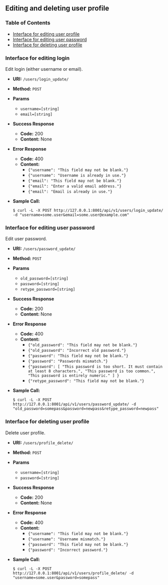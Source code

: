 ## Editing and deleting user profile

### Table of Contents

* [Interface for editing user profile](#interface-for-editing-user-profile)
* [Interface for editing user password](#interface-for-editing-user-password)
* [Interface for deleting user profile](#interface-for-deleting-user-profile)

### Interface for editing login

Edit login (either username or email).

* **URI:** `/users/login_update/`
* **Method:** `POST`
* **Params**
  * `username=[string]`
  * `email=[string]`
* **Success Response**
  * **Code:** 200
  * **Content:** None
* **Error Response**
  * **Code:** 400
  * **Content:**
    * `{"username": "This field may not be blank."}`
    * `{"username": "Username is already in use."}`
    * `{"email": "This field may not be blank."}`
    * `{"email": "Enter a valid email address."}`
    * `{"email": "Email is already in use."}`
* **Sample Call:**

  `$ curl -L -X POST http://127.0.0.1:8001/api/v1/users/login_update/ -d "username=some.user&email=some.user@example.com"`

### Interface for editing user password

Edit user password.

* **URI:** `/users/password_update/`
* **Method:** `POST`
* **Params**
  * `old_password=[string]`
  * `password=[string]`
  * `retype_password=[string]`
* **Success Response**
  * **Code:** 200
  * **Content:** None
* **Error Response**
  * **Code:** 400
  * **Content:**
    * `{"old_password": "This field may not be blank."}`
    * `{"old_password": "Incorrect old password."}`
    * `{"password": "This field may not be blank."}`
    * `{"password": "Passwords mismatch."}`
    * `{"password": [
          "This password is too short. It must contain at least 8 characters.",
          "This password is too common.",
          "This password is entirely numeric."
        ]
      }`
    * `{"retype_password": "This field may not be blank."}`
* **Sample Call:**

  `$ curl -L -X POST http://127.0.0.1:8001/api/v1/users/password_update/ -d "old_password=somepass&password=newpass&retype_password=newpass"`

### Interface for deleting user profile

Delete user profile.

* **URI:** `/users/profile_delete/`
* **Method:** `POST`
* **Params**
  * `username=[string]`
  * `password=[string]`
* **Success Response**
  * **Code:** 200
  * **Content:** None
* **Error Response**
  * **Code:** 400
  * **Content:**
    * `{"username": "This field may not be blank."}`
    * `{"username": "Username mismatch."}`
    * `{"password": "This field may not be blank."}`
    * `{"password": "Incorrect password."}`
* **Sample Call:**

  `$ curl -L -X POST http://127.0.0.1:8001/api/v1/users/profile_delete/ -d "username=some.user&password=somepass"`
